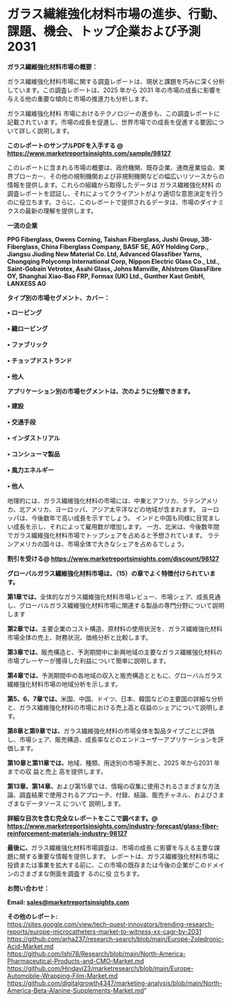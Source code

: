 # ガラス繊維強化材料市場の進歩、行動、課題、機会、トップ企業および予測2031

<strong><b>ガラス繊維強化材料市場の概要：</b></strong>

ガラス繊維強化材料市場に関する調査レポートは、現状と課題を巧みに深く分析しています。この調査レポートは、2025 年から 2031 年の市場の成長に影響を与える他の重要な傾向と市場の推進力も分析します。

ガラス繊維強化材料 市場におけるテクノロジーの進歩も、この調査レポートに記載されています。市場の成長を促進し、世界市場での成長を促進する要因について詳しく説明します。

<strong>このレポートのサンプルPDFを入手する @ <a href=https://www.marketreportsinsights.com/sample/98127>https://www.marketreportsinsights.com/sample/98127</a></strong>

このレポートに含まれる市場の概要は、政府機関、既存企業、通商産業協会、業界ブローカー、その他の規制機関および非規制機関などの幅広いリソースからの情報を提供します。これらの組織から取得したデータは ガラス繊維強化材料 の調査レポートを認証し、それによってクライアントがより適切な意思決定を行うのに役立ちます。さらに、このレポートで提供されるデータは、市場のダイナミクスの最新の理解を提供します。

<strong>一流の企業</strong>

<strong><b>PPG Fiberglass, Owens Corning, Taishan Fiberglass, Jushi Group, 3B-Fiberglass, China Fiberglass Company, BASF SE, AGY Holding Corp., Jiangsu Jiuding New Material Co. Ltd, Advanced Glassfiber Yarns, Chongqing Polycomp International Corp, Nippon Electric Glass Co., Ltd., Saint-Gobain Vetrotex, Asahi Glass, Johns Manville, Ahlstrom GlassFibre OY, Shanghai Xiao-Bao FRP, Formax (UK) Ltd., Gunther Kast GmbH, LANXESS AG</b></strong>

<strong><b>タイプ別の市場セグメント、カバー：</b></strong>

<strong>• ロービング<br><br>• 織ロービング<br><br>• ファブリック<br><br>• チョップドストランド<br><br>• 他人</strong>

<strong><b>アプリケーション別の市場セグメントは、次のように分類できます。</b></strong>

<strong>• 建設<br><br>• 交通手段<br><br>• インダストリアル<br><br>• コンシューマ製品<br><br>• 風力エネルギー<br><br>• 他人</strong>

 地理的には、ガラス繊維強化材料の市場には、中東とアフリカ、ラテンアメリカ、北アメリカ、ヨーロッパ、アジア太平洋などの地域が含まれます。 ヨーロッパは、今後数年で高い成長を示すでしょう。 インドと中国も同様に目覚ましい成長を示し、それによって雇用数が増加します。 一方、北米は、今後数年間でガラス繊維強化材料市場でトップシェアを占めると予想されています。 ラテンアメリカの国々は、市場全体で大きなシェアを占めるでしょう。

<strong>割引を受ける@ <a href=https://www.marketreportsinsights.com/discount/98127>https://www.marketreportsinsights.com/discount/98127</a></strong>

<strong><b>グローバルガラス繊維強化材料市場は、（15）の章でよく特徴付けられています。</b></strong>

<strong><b>第</b></strong><strong><b>1章では、</b></strong>全体的なガラス繊維強化材料市場レビュー、市場シェア、成長見通し、グローバルガラス繊維強化材料市場に関連する製品の専門分野について説明します

<strong><b>第2章では、</b></strong>主要企業のコスト構造、原材料の使用状況を、ガラス繊維強化材料市場全体の売上、財務状況、価格分析と比較します。

<strong><b>第3章では、</b></strong>販売構造と、予測期間中に新興地域の主要なガラス繊維強化材料の市場プレーヤーが獲得した利益について簡単に説明します。

<strong><b>第4章では、</b></strong>予測期間中の各地域の収入と販売構造とともに、グローバルガラス繊維強化材料市場の地域分析を示します。

<strong><b>第5、6、7章では、</b></strong>米国、中国、ドイツ、日本、韓国などの主要国の詳細な分析と、ガラス繊維強化材料の市場における売上高と収益のシェアについて説明します。

<strong><b>第8章と第9章では、</b></strong>ガラス繊維強化材料の市場全体を製品タイプごとに評価し、市場シェア、販売構造、成長率などのエンドユーザーアプリケーションを評価します。

<strong><b>第10章と第11章では、</b></strong>地域、種類、用途別の市場予測と、2025 年から2031 年までの収 益と売上 高を提供します。

<strong><b>第13章、第14章、</b></strong>および第15章では、情報の収集に使用されるさまざまな方法論、調査結果で使用されるアプローチ、付録、結論、販売チャネル、およびさまざまなデータソース について 説明します。

<strong>詳細な目次を含む完全なレポートをここで調べます。@ <a href=https://www.marketreportsinsights.com/industry-forecast/glass-fiber-reinforcement-materials-industry-98127>https://www.marketreportsinsights.com/industry-forecast/glass-fiber-reinforcement-materials-industry-98127</a></strong>

<strong><b>最後に、</b></strong>ガラス繊維強化材料市場調査は、市場の成長 に影響を</a>与える主要な課題に関する重要な情報を提供します。 レポートは、ガラス繊維強化材料市場に投資または事業を拡大する前に、この市場の既存または今後の企業がこのドメインのさまざまな側面を調査す るのに役 立ちます。

<strong><b>お問い合わせ：</b></strong>

<strong>Email: </strong><a href=mailto:sales@marketreportsinsights.com><strong>sales@marketreportsinsights.com</strong></a>

<strong>その他のレポート:</strong>
<br>
<a href=https://sites.google.com/view/tech-quest-innovators/trending-research-reports/europe-microcatheters-market-to-witness-xx-cagr-by-2031>https://sites.google.com/view/tech-quest-innovators/trending-research-reports/europe-microcatheters-market-to-witness-xx-cagr-by-2031</a>
<br>
<a href=https://github.com/arha237/research-search/blob/main/Europe-Zoledronic-Acid-Market.md>https://github.com/arha237/research-search/blob/main/Europe-Zoledronic-Acid-Market.md</a>
<br>
<a href=https://github.com/Ishi78/Research/blob/main/North-America-Pharmaceutical-Products-and-CMO-Market.md>https://github.com/Ishi78/Research/blob/main/North-America-Pharmaceutical-Products-and-CMO-Market.md</a>
<br>
<a href=https://github.com/Hindavi23/marketresearch/blob/main/Europe-Automobile-Wrapping-Film-Market.md>https://github.com/Hindavi23/marketresearch/blob/main/Europe-Automobile-Wrapping-Film-Market.md</a>
<br>
<a href=https://github.com/digitalgrowth4347/marketing-analysis/blob/main/North-America-Beta-Alanine-Supplements-Market.md>https://github.com/digitalgrowth4347/marketing-analysis/blob/main/North-America-Beta-Alanine-Supplements-Market.md</a>"
